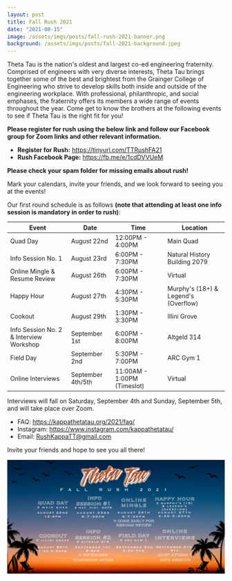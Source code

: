 ```yaml
---
layout: post
title: Fall Rush 2021
date: "2021-08-15"
image: /assets/imgs/posts/fall-rush-2021-banner.png
background: /assets/imgs/posts/fall-2021-background.jpeg
---
```


Theta Tau is the nation's oldest and largest co-ed engineering fraternity. Comprised of engineers with very diverse interests, Theta Tau brings together some of the best and brightest from the Grainger College of Engineering who strive to develop skills both inside and outside of the engineering workplace. With professional, philanthropic, and social emphases, the fraternity offers its members a wide range of events throughout the year. Come get to know the brothers at the following events to see if Theta Tau is the right fit for you!

**Please register for rush using the below link and follow our Facebook group for Zoom links and other relevant information.** 
- **Register for Rush:** <https://tinyurl.com/TTRushFA21> 
- **Rush Facebook Page:** <https://fb.me/e/1cdDVVUeM>

**Please check your spam folder for missing emails about rush!**

Mark your calendars, invite your friends, and we look forward to seeing you at the events!

Our first round schedule is as follows **(note that attending at least one info session is mandatory in order to rush)**:

| Event                                   | Date         | Time            | Location            |
| --------------------------------------- | ------------ | --------------- | ------------------- |
| Quad Day                                | August 22nd  | 12:00PM - 4:00PM| Main Quad           |
| Info Session No. 1                      | August 23rd  | 6:00PM - 7:30PM | Natural History Building 2079     |
| Online Mingle & Resume Review           | August 26th  | 6:00PM - 7:30PM | Virtual             |
| Happy Hour                              | August 27th  | 4:30PM - 5:30PM | Murphy's (18+) & Legend's (Overflow)             |
| Cookout                                 | August 29th  | 1:30PM - 3:30PM | Illini Grove        |
| Info Session No. 2 & Interview Workshop | September 1st| 6:00PM - 8:00PM | Altgeld 314         |
| Field Day                               | September 2nd| 5:30PM - 7:00PM | ARC Gym 1           |
| Online Interviews                       | September 4th/5th | 11:00AM - 1:00PM (Timeslot) | Virtual         |

Interviews will fall on Saturday, September 4th and Sunday, September 5th, and will take place over Zoom.

- FAQ: <https://kappathetatau.org/2021/faq/>
- Instagram: <https://www.instagram.com/kappathetatau/>
- Email: RushKappaTT@gmail.com

Invite your friends and hope to see you all there!

![](/assets/imgs/posts/fall-rush-2021-schedule.jpeg)